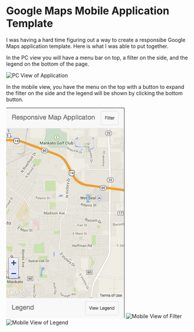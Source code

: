 Google Maps Mobile Application Template
==========================

I was having a hard time figuring out a way to create a responsibe Google Maps application template. Here is what I was able to put together.

In the PC view you will have a menu bar on top, a filter on the side, and the legend on the bottom of the page.

![PC View of Application](//i.imgur.com/pq4fPCp.png)

In the mobile view, you have the menu on the top with a button to expand the filter on the side and the legend will be shown by clicking the bottom button.

![Mobile View of Application](https://github.com/MikeWills/GoogleMapsTemplate/raw/gh-pages/mobileView.png)
![Mobile View of Filter](https://github.com/MikeWills/GoogleMapsTemplate/raw/gh-pages/webViewFilter.png)
![Mobile View of Legend](https://github.com/MikeWills/GoogleMapsTemplate/raw/gh-pages/webViewLegend.png)
